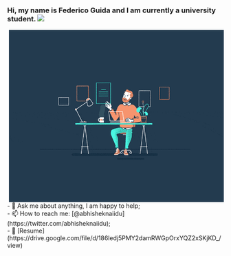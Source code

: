### Hi, my name is Federico Guida and I am currently a university student. <img src="https://media.giphy.com/media/hvRJCLFzcasrR4ia7z/giphy.gif" width="25px"> 
<img align="right" alt="GIF" src="https://github.com/federicoguida/federicoguida/blob/03270dc8be98e46d13c742a7a8104601e4adc208/1_hwR_VDaY0wA5J4aPL6j9Zw.gif?raw=True" width="500" height="400" />
- 💬 Ask me about anything, I am happy to help;  <br />
- 📫 How to reach me: [@abhisheknaiidu](https://twitter.com/abhisheknaiidu); <br />
- 📝 [Resume](https://drive.google.com/file/d/186ledj5PMY2damRWGpOrxYQZ2xSKjKD_/view) <br />
